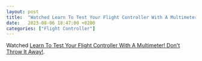 ```yaml
---
layout: post
title:  "Watched Learn To Test Your Flight Controller With A Multimeter"
date:   2023-08-06 18:47:00 +0200
categories: ["Flight Controller"]
---
```

Watched [Learn To Test Your Flight Controller With A Multimeter! Don't Throw It Away!](https://www.youtube.com/watch?v=s6crOUQK-UQ).
